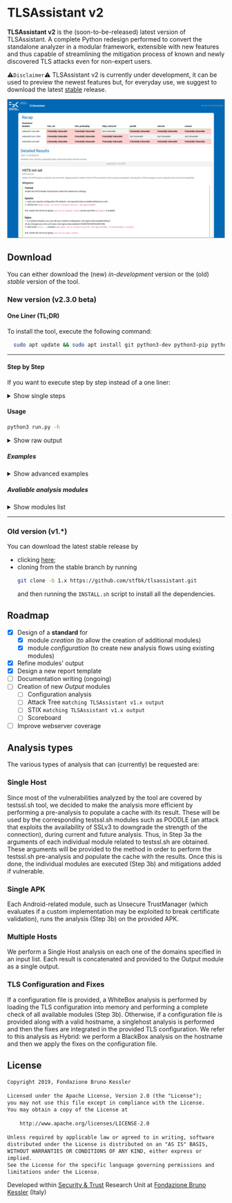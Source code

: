 # TLSAssistant v2

**TLSAssistant v2** is the (soon-to-be-released) latest version of TLSAssistant. A complete Python redesign performed to convert the standalone analyzer in a modular framework, extensible with new features and thus capable of streamlining the mitigation process of known and newly discovered TLS attacks even for non-expert users.

⚠`Disclaimer`⚠ TLSAssistant v2 is currently under development, it can be used to preview the newest features but, for everyday use, we suggest to download the latest [stable](https://github.com/stfbk/tlsassistant/releases) release.

![report](assets/report.png)

## Download
You can either download the (new) *in-development* version or the (old) *stable* version of the tool.

### New version (v2.3.0 beta)

#### One Liner (TL;DR)
To install the tool, execute the following command:
```bash
  sudo apt update && sudo apt install git python3-dev python3-pip python3-venv -y && git clone https://github.com/stfbk/tlsassistant.git && cd tlsassistant && python3 -m venv venv && source venv/bin/activate && pip3 install -r requirements.txt && python3 install.py -v
```
---
#### Step by Step
If you want to execute step by step instead of a one liner:
<details>

<summary>Show single steps</summary>

0. Install git
```bash
sudo apt update && sudo apt-get install git -y
```
1. Download the tool by running

```bash
git clone https://github.com/stfbk/tlsassistant.git && cd tlsassistant
```
2. Install python
  ```bash
  sudo apt update && sudo apt-get install python3-dev python3-pip python3-venv -y
  ```
3. Optional but recommended: Create a virtual environment
  ```bash
  python3 -m venv venv
  ```
  and activate the virtual environment
  ```bash
  source venv/bin/activate
  ```
4. Install the requirements
  ```bash
  pip3 install -r requirements.txt
  ```
5. Run the installer
  ```bash
  python3 install.py
  ```
⚠ Note that the installation of `wkhtmltopdf` is slow. 
To see precisely what the installer is doing, run the command with `-v`.
</details>

#### Usage
```bash
python3 run.py -h
```
<details>

<summary>Show raw output</summary>

```
usage: TLSAssistant [-h] [--version] [-v] [--openssl OPENSSL | --ignore-openssl] [-ot {pdf,html}] [-o OUTPUT] [--group-by {host,module}] (-s SERVER | -f FILE | -d DOMAIN_FILE | -l [LIST] | -a APK)
                    [--apply-fix [APPLY_FIX]] [-c CONFIGURATION | -m CONFIGURATION [CONFIGURATION ...]] [-e EXCLUDE [EXCLUDE ...]]

TLSAssistant Help

optional arguments:
  -h, --help            show this help message and exit
  --version             show program's version number and exit
  -v, --verbosity       increase output verbosity
  --openssl OPENSSL, --openssl-version OPENSSL
                        Add openSSL version to consider if configuration analysis is asked.
  --ignore-openssl      During configuration analysis, ignore openssl version completely.
  -ot {pdf,html}, --output-type {pdf,html}
                        The type of the report output.
                        Output type can be omitted and can be obtained by --output extension.
  -o OUTPUT, --output OUTPUT
                        Set report path.
  --group-by {host,module}
                        Choose how to group results by.
  -s SERVER, --server SERVER
                        The hostname, target of the analysis.
  -f FILE, --file FILE  The configuration to analyze.
  -d DOMAIN_FILE, --domain_file DOMAIN_FILE
                        The file path which has the hostname to analyze.
  -l [LIST], --list [LIST]
                        List all modules or print an help of a module.
                        For Example
                        -l freak
  -a APK, --apk APK     The apk path, target of the analysis.
  --apply-fix [APPLY_FIX]
                        Apply fix in the current configuration.
                         Give a path if using -s.
                        i.e.
                                python3 run.py -s fbk.eu --apply-fix myconf.conf
  -c CONFIGURATION, --conf CONFIGURATION, --configuration CONFIGURATION
                        Configuration path.
  -m CONFIGURATION [CONFIGURATION ...], --modules CONFIGURATION [CONFIGURATION ...]
                        List of modules to run
                        For example
                                -m breach crime freak
  -e EXCLUDE [EXCLUDE ...], --exclude EXCLUDE [EXCLUDE ...]
                        List of modules to exclude
                        For example
                                -e breach crime

https://st.fbk.eu -  Security and Trust, FBK Research Unit

```
</details>

##### Examples 
<details>
<summary>Show advanced examples</summary>

- Perform a **server** analysis

```bash
python3 run.py -s fbk.eu
```
<sub>If no configuration or module list provided, `default_server.json` is loaded.</sub>

- Perform a **configuration file** analysis

Here we specify the openssl version of the system which runs the web server.
```bash
python3 run.py -f my_apache_conf.conf --openssl 1.1.1
```

We can also **ignore the openssl version**, assuming the weakest version:
```bash
python3 run.py -f my_apache_conf.conf --ignore-openssl
```

- Perform a **TLS configuration file** analysis and **apply fixes**

By default, the configuration analyzed is changed in place.
```bash
python3 run.py -f my_apache_conf.conf --apply-fix
```

We can specify an **output** path of the fixed configuration:

```bash
python3 run.py -f my_apache_conf.conf --apply-fix my_output_conf.conf
```
- Perform an analysis by **selecting modules**

```bash
python3 run.py -s fbk.eu -m breach crime freak poodle hsts_preloading
```

Or by selecting a **TLSAssistant configuration file**:

```bash
python3 run.py -s fbk.eu -c default_server.json 
```

We can also **exclude some modules** without editing the configuration file:

```bash
python3 run.py -s fbk.eu -c default_server.json -e hsts_preloading
```

get the **full module list** with:
```bash
python3 run.py -l
```

- Perform an analysis with **subdomain enumeration**

```bash
python3 run.py -s *.fbk.eu
```

- Perform an analysis on an **apk file**

```bash
python3 run.py -a my_apk.apk
```

<sub>If no configuration or module list provided, `default_android.json` is loaded.</sub>

- Analyze **all domains in a file** (one per line, including subdomains enumeration)

Assuming the file `domains_list.log` looks like this:
```
music.amazon.it
facebook.com
*.fbk.eu
```
we execute:

```bash
python3 run.py -d domains_list.log
```

</details>


##### Avaliable analysis modules

<details>
<summary>Show modules list</summary>

```bash
python3 run.py -l
```

Results:

```
Here's a list of all the modules available:
Android:
        accepting_all_certificates
        certificate_keystore_disclosure
        hostnameverifier
        obfuscated_code
        ssl_error
        ssl_getinsecure_method
        trustmanager
        weak_algorithms
        webview_ssl_errors
Server:
        3shake
        beast
        breach
        ccs_injection
        certificate_transparency
        crime
        drown
        freak
        heartbleed
        hsts_preloading
        hsts_set
        https_enforced
        logjam
        lucky13
        mitzvah
        nomore
        pfs
        poodle
        renegotiation
        robot
        sloth
        sweet32
        ticketbleed
Use 
        -l module_name
 to read the details.
```

</details>

---

### Old version (v1.\*)
You can download the latest stable release by
- clicking [here](https://github.com/stfbk/tlsassistant/releases);
- cloning from the stable branch by running
    ```bash
    git clone -b 1.x https://github.com/stfbk/tlsassistant.git
    ```
    and then running the `INSTALL.sh` script to install all the dependencies.

## Roadmap

- [x] Design of a **standard** for 
  - [x] module *creation* (to allow the creation of additional modules)
  - [x] module *configuration* (to create new analysis flows using existing modules)
- [x] Refine modules' output
- [x] Design a new report template
- [ ] Documentation writing (ongoing)
- [ ] Creation of new *Output* modules
  - [ ] Configuration analysis
  - [ ] Attack Tree `matching TLSAssistant v1.x output`
  - [ ] STIX `matching TLSAssistant v1.x output`
  - [ ] Scoreboard
- [ ] Improve webserver coverage

## Analysis types
The various types of analysis that can (currently) be requested are:

### Single Host
Since most of the vulnerabilities analyzed by the tool are covered by testssl.sh tool, we decided to make the analysis more efficient by performing a pre-analysis to populate a cache with its result. These will be used by the corresponding testssl.sh modules such as POODLE (an attack that exploits the availability of SSLv3 to downgrade the strength of the connection), during current and future analysis. Thus, in Step 3a the arguments of each individual module related to testssl.sh are obtained. These arguments will be provided to the method in order to perform the testssl.sh pre-analysis and populate the cache with the results. Once this is done, the individual modules are executed (Step 3b) and mitigations added if vulnerable.

### Single APK
Each Android-related module, such as Unsecure TrustManager (which evaluates if a custom implementation may be exploited to break certificate validation), runs the analysis (Step 3b) on the provided APK.

### Multiple Hosts
We perform a Single Host analysis on each one of the domains specified in an input list. Each result is concatenated and provided to the Output module as a single output.	

### TLS Configuration and Fixes
If a configuration file is provided, a WhiteBox analysis is performed by loading the TLS configuration into memory and performing a complete check of all available modules (Step 3b). Otherwise, if a configuration file is provided along with a valid hostname, a singlehost analysis is performed and then the fixes are integrated in the provided TLS configuration. We refer to this analysis as Hybrid: we perform a BlackBox analysis on the hostname and then we apply the fixes on the configuration file.


## License

```
Copyright 2019, Fondazione Bruno Kessler

Licensed under the Apache License, Version 2.0 (the "License");
you may not use this file except in compliance with the License.
You may obtain a copy of the License at

    http://www.apache.org/licenses/LICENSE-2.0

Unless required by applicable law or agreed to in writing, software
distributed under the License is distributed on an "AS IS" BASIS,
WITHOUT WARRANTIES OR CONDITIONS OF ANY KIND, either express or implied.
See the License for the specific language governing permissions and
limitations under the License.
```

Developed within [Security & Trust](https://st.fbk.eu/) Research Unit at [Fondazione Bruno Kessler](https://www.fbk.eu/en/) (Italy)

